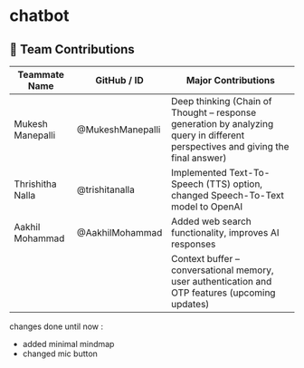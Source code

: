 # chatbot

## 👥 Team Contributions

| Teammate Name        | GitHub / ID        | Major Contributions                                                                                                                                                     |
|----------------------|--------------------|--------------------------------------------------------------------------------------------------------------------------------------------------------------------------|
| Mukesh Manepalli     | @MukeshManepalli   | Deep thinking (Chain of Thought – response generation by analyzing query in different perspectives and giving the final answer)                                          |
| Thrishitha Nalla     | @trishitanalla     | Implemented Text-To-Speech (TTS) option, changed Speech-To-Text model to OpenAI                                                                                          |
| Aakhil Mohammad      | @AakhilMohammad    | Added web search functionality, improves AI responses                                                                                                                    |
|                      |                    | Context buffer – conversational memory, user authentication and OTP features (upcoming updates)                                                                         |

changes done until now :
- added minimal mindmap
- changed mic button  
